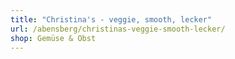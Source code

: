 ```yaml
---
title: "Christina's - veggie, smooth, lecker"
url: /abensberg/christinas-veggie-smooth-lecker/
shop: Gemüse & Obst
---
```

